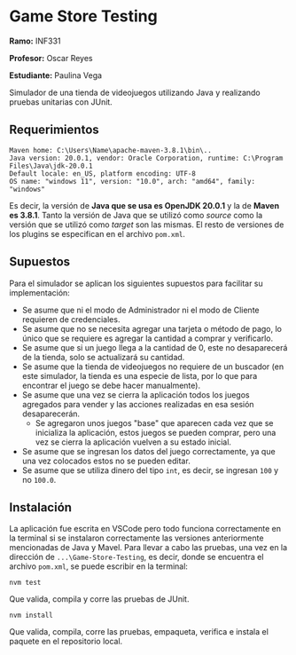 # Game Store Testing

**Ramo:** INF331

**Profesor:** Oscar Reyes

**Estudiante:** Paulina Vega

Simulador de una tienda de videojuegos utilizando Java y realizando pruebas unitarias con JUnit.

## Requerimientos

```
Maven home: C:\Users\Name\apache-maven-3.8.1\bin\..
Java version: 20.0.1, vendor: Oracle Corporation, runtime: C:\Program Files\Java\jdk-20.0.1
Default locale: en_US, platform encoding: UTF-8
OS name: "windows 11", version: "10.0", arch: "amd64", family: "windows"
```
Es decir, la versión de **Java que se usa es OpenJDK 20.0.1** y la de **Maven es 3.8.1**. Tanto la versión de Java que se utilizó como _source_ como la versión que se utilizó como _target_ son las mismas. El resto de versiones de los plugins se especifican en el archivo `pom.xml`.

## Supuestos 

Para el simulador se aplican los siguientes supuestos para facilitar su implementación:
- Se asume que ni el modo de Administrador ni el modo de Cliente requieren de credenciales.
- Se asume que no se necesita agregar una tarjeta o método de pago, lo único que se requiere es agregar la cantidad a comprar y verificarlo.
- Se asume que si un juego llega a la cantidad de 0, este no desaparecerá de la tienda, solo se actualizará su cantidad.
- Se asume que la tienda de videojuegos no requiere de un buscador (en este simulador, la tienda es una especie de lista, por lo que para encontrar el juego se debe hacer manualmente).
- Se asume que una vez se cierra la aplicación todos los juegos agregados para vender y las acciones realizadas en esa sesión desaparecerán.
  - Se agregaron unos juegos "base" que aparecen cada vez que se inicializa la aplicación, estos juegos se pueden comprar, pero una vez se cierra la aplicación vuelven a su estado inicial.
- Se asume que se ingresan los datos del juego correctamente, ya que una vez colocados estos no se pueden editar.
- Se asume que se utiliza dinero del tipo `int`, es decir, se ingresan `100` y no `100.0`.

## Instalación

La aplicación fue escrita en VSCode pero todo funciona correctamente en la terminal si se instalaron correctamente las versiones anteriormente mencionadas de Java y Mavel. Para llevar a cabo las pruebas, una vez en la dirección de `...\Game-Store-Testing`, es decir, donde se encuentra el archivo `pom.xml`, se puede escribir en la terminal:

```
nvm test
```
Que valida, compila y corre las pruebas de JUnit. 

```
nvm install
```
Que valida, compila, corre las pruebas, empaqueta, verifica e instala el paquete en el repositorio local.
